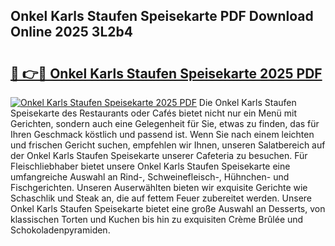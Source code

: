 ## Onkel Karls Staufen Speisekarte PDF Download Online 2025 3L2b4

# <h2><a href="http://gcd7rui.nevu.top/?p=Onkel+Karls+Staufen+Speisekarte">🔗 👉🔴 Onkel Karls Staufen Speisekarte 2025 PDF</a></h2>

[![Onkel Karls Staufen Speisekarte 2025 PDF](https://i.imgur.com/dBaPXMq.png)](http://gcd7rui.nevu.top/?p=Onkel+Karls+Staufen+Speisekarte)
Die Onkel Karls Staufen Speisekarte des Restaurants oder Cafés bietet nicht nur ein Menü mit Gerichten, sondern auch eine Gelegenheit für Sie, etwas zu finden, das für Ihren Geschmack köstlich und passend ist. Wenn Sie nach einem leichten und frischen Gericht suchen, empfehlen wir Ihnen, unseren Salatbereich auf der Onkel Karls Staufen Speisekarte unserer Cafeteria zu besuchen. Für Fleischliebhaber bietet unsere Onkel Karls Staufen Speisekarte eine umfangreiche Auswahl an Rind-, Schweinefleisch-, Hühnchen- und Fischgerichten. Unseren Auserwählten bieten wir exquisite Gerichte wie Schaschlik und Steak an, die auf fettem Feuer zubereitet werden. Unsere Onkel Karls Staufen Speisekarte bietet eine große Auswahl an Desserts, von klassischen Torten und Kuchen bis hin zu exquisiten Crème Brûlée und Schokoladenpyramiden.
